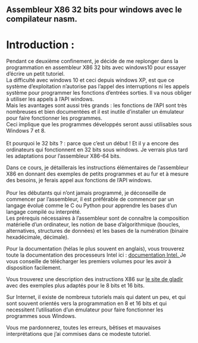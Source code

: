 ## Assembleur X86 32 bits pour windows avec le compilateur nasm.<br>
# Introduction : <br>
Pendant ce deuxième confinement, je décide de me replonger dans la programmation en assembleur X86 32 bits avec windows10 pour essayer d’écrire un petit tutoriel.<br>
La difficulté avec windows 10 et ceci depuis windows XP, est que ce système d’exploitation n’autorise pas l’appel des interruptions ni les appels système pour programmer les fonctions d’entrées sorties. Il va nous obliger à utiliser les appels à l’API windows.<br>
Mais les avantages sont aussi très grands : les fonctions de l’API sont très nombreuses et bien documentées et il est inutile d’installer un émulateur pour faire fonctionner les programmes.<br>
Ceci implique que les programmes développés seront aussi utilisables sous Windows 7 et 8. <br>
<br>
Et pourquoi le 32 bits ? : parce que c’est un début ! Et il y a encore des ordinateurs qui fonctionnent en 32 bits sous windows. Je verrais plus tard les adaptations pour l’assembleur X86-64 bits. <br>

Dans ce cours, je détaillerais les instructions élémentaires de l’assembleur X86 en donnant des exemples de petits programmes et au fur et à mesure des besoins, je ferais appel aux fonctions de l’API windows.<br>
<br>
Pour les débutants qui n’ont jamais programmé, je déconseille de commencer par l’assembleur, il est préférable de commencer par un langage évolué comme le C ou Python pour apprendre les bases d’un langage compilé ou interprété.<br>
Les prérequis nécessaires à l’assembleur sont de connaître la composition matérielle d’un ordinateur, les notion de base d’algorithmique (boucles, alternatives, structures de données) et les bases de la numération (binaire hexadécimale, décimale).<br>

Pour la documentation (hélas le plus souvent en anglais), vous trouverez toute la documentation des processeurs Intel ici :  <a href="https://software.intel.com/content/www/us/en/develop/articles/intel-sdm.html">documentation Intel. </a> Je vous conseille de télécharger les premiers volumes pour les avoir à disposition facilement. <br>

Vous trouverez une description des instructions X86 sur <a href="https://www.gladir.com/LEXIQUE/ASM/DICTIONN.HTM">le site de gladir</a> avec des exemples plus adaptés pour le 8 bits et 16 bits.<br>

Sur Internet, il existe de nombreux tutoriels mais qui datent un peu, et qui sont souvent orientés vers la programmation en 8 et 16 bits et qui necessitent l’utilisation d’un émulateur pour faire fonctionner les programmes sous Windows.<br>

Vous me pardonnerez, toutes les erreurs, bêtises et mauvaises interprétations que j’ai commises dans ce modeste tutoriel. <br>


